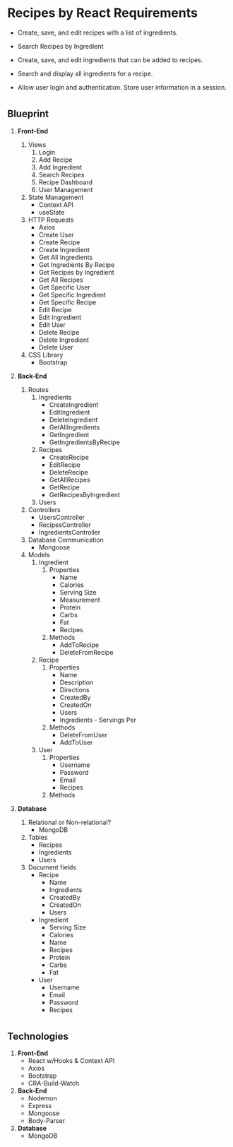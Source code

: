 # **Recipes by React Requirements**

-  Create, save, and edit recipes with a list of ingredients.

-  Search Recipes by Ingredient

-  Create, save, and edit ingredients that can be added to recipes.

-  Search and display all ingredients for a recipe.

-  Allow user login and authentication. Store user information in a session.

#

## **Blueprint**

1. **Front-End**
   1. Views
      1. Login
      1. Add Recipe
      1. Add Ingredient
      1. Search Recipes
      1. Recipe Dashboard
      1. User Management
   1. State Management
      -  Context API
      -  useState
   1. HTTP Requests
      -  Axios
      -  Create User
      -  Create Recipe
      -  Create Ingredient
      -  Get All Ingredients
      -  Get Ingredients By Recipe
      -  Get Recipes by Ingredient
      -  Get All Recipes
      -  Get Specific User
      -  Get Specific Ingredient
      -  Get Specific Recipe
      -  Edit Recipe
      -  Edit Ingredient
      -  Edit User
      -  Delete Recipe
      -  Delete Ingredient
      -  Delete User
   1. CSS Library
      -  Bootstrap
1. **Back-End**

   1. Routes
      1. Ingredients
         -  CreateIngredient
         -  EditIngredient
         -  DeleteIngredient
         -  GetAllIngredients
         -  GetIngredient
         -  GetIngredientsByRecipe
      1. Recipes
         -  CreateRecipe
         -  EditRecipe
         -  DeleteRecipe
         -  GetAllRecipes
         -  GetRecipe
         -  GetRecipesByIngredient
      1. Users
   1. Controllers
      -  UsersController
      -  RecipesController
      -  IngredientsController
   1. Database Communication
      -  Mongoose
   1. Models
      1. Ingredient
         1. Properties
            -  Name
            -  Calories
            -  Serving Size
            -  Measurement
            -  Protein
            -  Carbs
            -  Fat
            -  Recipes
         1. Methods
            -  AddToRecipe
            -  DeleteFromRecipe
      1. Recipe
         1. Properties
            -  Name
            -  Description
            -  Directions
            -  CreatedBy
            -  CreatedOn
            -  Users
            -  Ingredients - Servings Per
         1. Methods
            -  DeleteFromUser
            -  AddToUser
      1. User
         1. Properties
            -  Username
            -  Password
            -  Email
            -  Recipes
         1. Methods

1. **Database**

   1. Relational or Non-relational?
      -  MongoDB
   1. Tables
      -  Recipes
      -  Ingredients
      -  Users
   1. Document fields
      -  Recipe
         -  Name
         -  Ingredients
         -  CreatedBy
         -  CreatedOn
         -  Users
      -  Ingredient
         -  Serving Size
         -  Calories
         -  Name
         -  Recipes
         -  Protein
         -  Carbs
         -  Fat
      -  User
         -  Username
         -  Email
         -  Password
         -  Recipes

#

## **Technologies**

1. **Front-End**
   -  React w/Hooks & Context API
   -  Axios
   -  Bootstrap
   -  CRA-Build-Watch
1. **Back-End**
   -  Nodemon
   -  Express
   -  Mongoose
   -  Body-Parser
1. **Database**
   -  MongoDB
